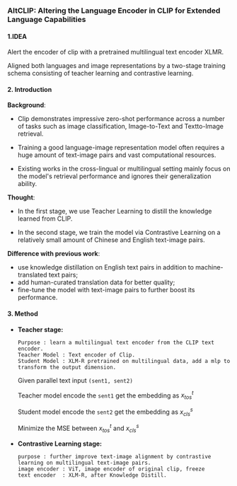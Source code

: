 ### AltCLIP: Altering the Language Encoder in CLIP for Extended Language Capabilities

#### 1.IDEA

Alert the encoder of clip with a pretrained multilingual text encoder XLMR.

Aligned both languages and image representations by a two-stage training schema consisting of teacher learning and contrastive learning.

#### 2. Introduction

**Background**:

- Clip demonstrates impressive zero-shot performance across a number of tasks such as image classification, Image-to-Text and Textto-Image retrieval.

- Training a good language-image representation model often requires a huge amount of text-image pairs and vast computational resources.

- Existing works in the cross-lingual or multilingual setting mainly focus on the model's retrieval performance and ignores their generalization ability.

**Thought**:

- In the first stage, we use Teacher Learning to distill the knowledge learned from CLIP. 

- In the second stage, we train the model via Contrastive Learning on a relatively small amount of Chinese and English text-image pairs.

**Difference with previous work**:

- use knowledge distillation on English text pairs in addition to machine-translated text pairs;
- add human-curated translation data for better quality;
- fine-tune the model with text-image pairs to further boost its performance.

#### 3. Method

- **Teacher stage:**

  ```
  Purpose : learn a multilingual text encoder from the CLIP text encoder.
  Teacher Model : Text encoder of Clip.
  Student Model : XLM-R pretrained on multilingual data, add a mlp to transform the output dimension.
  ```

  Given parallel text input `(sent1, sent2)` 

  Teacher model encode the `sent1` get the embedding as  $x_{tos}^t$

  Student model encode the `sent2` get the embedding as $x_{cls}^s$

  Minimize the MSE between  $x_{tos}^t$ and  $x_{cls}^s$

- **Contrastive Learning stage:**

  ```
  purpose : further improve text-image alignment by contrastive learning on multilingual text-image pairs.
  image encoder : ViT, image encoder of original clip, freeze
  text encoder  : XLM-R, after Knowledge Distill.
  ```